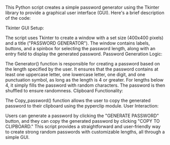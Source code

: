 This Python script creates a simple password generator using the Tkinter library to provide a graphical user interface (GUI). Here's a brief description of the code:

Tkinter GUI Setup:

The script uses Tkinter to create a window with a set size (400x400 pixels) and a title ("PASSWORD GENERATOR").
The window contains labels, buttons, and a spinbox for selecting the password length, along with an entry field to display the generated password.
Password Generation Logic:

The Generator() function is responsible for creating a password based on the length specified by the user.
It ensures that the password contains at least one uppercase letter, one lowercase letter, one digit, and one punctuation symbol, as long as the length is 4 or greater.
For lengths below 4, it simply fills the password with random characters.
The password is then shuffled to ensure randomness.
Clipboard Functionality:

The Copy_password() function allows the user to copy the generated password to their clipboard using the pyperclip module.
User Interaction:

Users can generate a password by clicking the "GENERATE PASSWORD" button, and they can copy the generated password by clicking "COPY TO CLIPBOARD."
This script provides a straightforward and user-friendly way to create strong random passwords with customizable lengths, all through a simple GUI.
